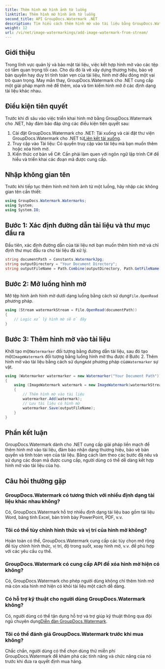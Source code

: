 ```yaml
---
title: Thêm hình mờ hình ảnh từ luồng
linktitle: Thêm hình mờ hình ảnh từ luồng
second_title: API GroupDocs.Watermark .NET
description: Tìm hiểu cách thêm hình mờ vào tài liệu bằng GroupDocs.Watermark cho .NET. Hãy làm theo hướng dẫn từng bước của chúng tôi để tích hợp hình mờ liền mạch.
weight: 12
url: /vi/net/image-watermarkings/add-image-watermark-from-stream/
---
```

## Giới thiệu
Trong lĩnh vực quản lý và bảo mật tài liệu, việc kết hợp hình mờ vào các tệp có tầm quan trọng tối cao. Cho dù đó là về xây dựng thương hiệu, bảo vệ bản quyền hay duy trì tính toàn vẹn của tài liệu, hình mờ đều đóng một vai trò quan trọng. May mắn thay, GroupDocs.Watermark cho .NET cung cấp một giải pháp mạnh mẽ để thêm, xóa và tìm kiếm hình mờ ở các định dạng tài liệu khác nhau.
## Điều kiện tiên quyết
Trước khi đi sâu vào việc triển khai hình mờ bằng GroupDocs.Watermark cho .NET, hãy đảm bảo đáp ứng các điều kiện tiên quyết sau:
1.  Cài đặt GroupDocs.Watermark cho .NET: Tải xuống và cài đặt thư viện GroupDocs.Watermark cho .NET từ[Liên kết tải xuống](https://releases.groupdocs.com/Watermark/net/).
2. Truy cập vào Tài liệu: Có quyền truy cập vào tài liệu mà bạn muốn thêm hoặc xóa hình mờ.
3. Kiến thức cơ bản về C#: Cần phải làm quen với ngôn ngữ lập trình C# để hiểu và triển khai các đoạn mã được cung cấp.

## Nhập không gian tên
Trước khi tiếp tục thêm hình mờ hình ảnh từ một luồng, hãy nhập các không gian tên cần thiết:
```csharp
using GroupDocs.Watermark.Watermarks;
using System;
using System.IO;
```

## Bước 1: Xác định đường dẫn tài liệu và thư mục đầu ra
Đầu tiên, xác định đường dẫn của tài liệu nơi bạn muốn thêm hình mờ và chỉ định thư mục đầu ra cho tài liệu đã xử lý.
```csharp
string documentPath = Constants.WatermarkJpg;
string outputDirectory = "Your Document Directory";
string outputFileName = Path.Combine(outputDirectory, Path.GetFileName(documentPath));
```
## Bước 2: Mở luồng hình mờ
 Mở tệp hình ảnh hình mờ dưới dạng luồng bằng cách sử dụng`File.OpenRead` phương pháp.
```csharp
using (Stream watermarkStream = File.OpenRead(documentPath))
{
    // Logic xử lý hình mờ sẽ ở đây
}
```
## Bước 3: Thêm hình mờ vào tài liệu
 Khởi tạo một`Watermarker` đối tượng bằng đường dẫn tài liệu, sau đó tạo một`ImageWatermark` đối tượng bằng luồng hình mờ thu được ở Bước 2. Thêm hình mờ vào tài liệu bằng cách sử dụng`Add` phương pháp của`Watermarker` sự vật.
```csharp
using (Watermarker watermarker = new Watermarker("Your Document Path"))
{
    using (ImageWatermark watermark = new ImageWatermark(watermarkStream))
    {
        // Thêm hình mờ vào tài liệu
        watermarker.Add(watermark);
        // Lưu tài liệu có hình mờ
        watermarker.Save(outputFileName);
    }
}
```

## Phần kết luận
GroupDocs.Watermark dành cho .NET cung cấp giải pháp liền mạch để thêm hình mờ vào tài liệu, đảm bảo nhận dạng thương hiệu, bảo vệ bản quyền và tính toàn vẹn của tài liệu. Bằng cách làm theo các bước đã nêu và sử dụng các đoạn mã được cung cấp, người dùng có thể dễ dàng kết hợp hình mờ vào tài liệu của họ.
## Câu hỏi thường gặp
### GroupDocs.Watermark có tương thích với nhiều định dạng tài liệu khác nhau không?
Có, GroupDocs.Watermark hỗ trợ nhiều định dạng tài liệu bao gồm tài liệu Word, bảng tính Excel, bản trình bày PowerPoint, PDF, v.v.
### Tôi có thể tùy chỉnh hình thức và vị trí của hình mờ không?
Hoàn toàn có thể, GroupDocs.Watermark cung cấp các tùy chọn mở rộng để tùy chỉnh hình thức, vị trí, độ trong suốt, xoay hình mờ, v.v. để phù hợp với các yêu cầu cụ thể.
### GroupDocs.Watermark có cung cấp API để xóa hình mờ hiện có không?
Có, GroupDocs.Watermark cho phép người dùng không chỉ thêm hình mờ mà còn xóa hình mờ hiện có khỏi tài liệu một cách dễ dàng.
### Có hỗ trợ kỹ thuật cho người dùng GroupDocs.Watermark không?
 Có, người dùng có thể tận dụng hỗ trợ và trợ giúp kỹ thuật thông qua đội ngũ chuyên dụng[Diễn đàn GroupDocs.Watermark](https://forum.groupdocs.com/c/watermark/19).
### Tôi có thể đánh giá GroupDocs.Watermark trước khi mua không?
Chắc chắn, người dùng có thể chọn dùng thử miễn phí GroupDocs.Watermark để khám phá các tính năng và chức năng của nó trước khi đưa ra quyết định mua hàng.